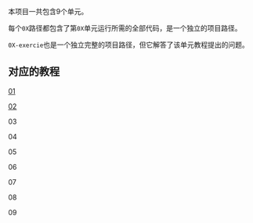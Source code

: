 本项目一共包含9个单元。

每个`0X`路径都包含了第`0X`单元运行所需的全部代码，是一个独立的项目路径。

`0X-exercie`也是一个独立完整的项目路径，但它解答了该单元教程提出的问题。

## 对应的教程

[01](https://blog.csdn.net/weixin_40064300/article/details/129439577)

[02](https://blog.csdn.net/weixin_40064300/article/details/129462848)

03

04

05

06

07

08

09
